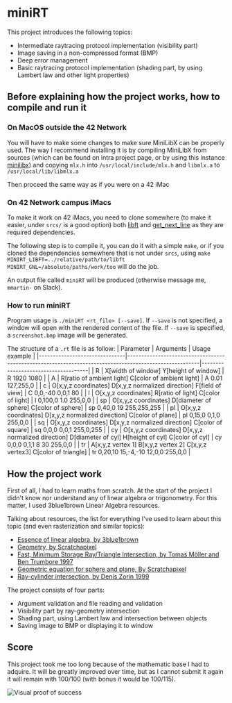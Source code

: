 # miniRT
This project introduces the following topics:
- Intermediate raytracing protocol implementation (visibility part)
- Image saving in a non-compressed format (BMP)
- Deep error management
- Basic raytracing protocol implementation (shading part, by using Lambert law and other light properties)

## Before explaining how the project works, how to compile and run it
### On MacOS outside the 42 Network
You will have to make some changes to make sure MiniLibX can be properly used.
The way I recommend installing it is by compiling MiniLibX from sources (which can be found on intra project page, or by using this instance [minilibx](https://github.com/ttshivhula/minilibx)) 
and copying `mlx.h` into `/usr/local/include/mlx.h` and `libmlx.a` to `/usr/local/lib/libmlx.a`

Then proceed the same way as if you were on a 42 iMac

### On 42 Network campus iMacs
To make it work on 42 iMacs, you need to clone somewhere (to make it easier, under `srcs/` is a good option) both [libft](https://github.com/Mariomm-marti/libft) and [get_next_line](https://github.com/Mariomm-marti/get_next_line) as they are required dependencies.

The following step is to compile it, you can do it with a simple `make`, or if you cloned the dependencies somewhere that is not under `srcs`, using `make MINIRT_LIBFT=../relative/path/to/libft MINIRT_GNL=/absolute/paths/work/too` will do the job.

An output file called `miniRT` will be produced (otherwise message me, `mmartin-` on Slack).

### How to run miniRT
Program usage is `./miniRT <rt_file> [--save]`. If `--save` is not specified,
a window will open with the rendered content of the file. If `--save` is specified,
a `screenshot.bmp` image will be generated.

The structure of a `.rt` file is as follow:
| Parameter                     | Arguments                                                                                              | Usage example                       |
|-------------------------------|--------------------------------------------------------------------------------------------------------|-------------------------------------|
| R<resolution parameter>       | X[width of window] Y[height of window]                                                                 | R 1920 1080                         |
| A<ambient lighting parameter> | R[ratio of ambient light] C[color of ambient light]                                                    | A 0.01 127,255,0                    |
| c<camera or viewpoint>        | O[x,y,z coordinates] D[x,y,z normalized direction] F[field of view]                                    | C 0,0,-40 0,0,1 80                  |
| l<point of light>             | O[x,y,z coordinates] R[ratio of light] C[color of light]                                               | l 0,100,0 1.0 255,0,0               |
| sp<sphere>                    | O[x,y,z coordinates] D[diameter of sphere] C[color of sphere]                                          | sp 0,40,0 19 255,255,255            |
| pl<infinite plane>            | O[x,y,z coordinates] D[x,y,z normalized direction] C[color of plane]                                   | pl 0,15,0 0,1,0 255,0,0             |
| sq<square>                    | O[x,y,z coordinates] D[x,y,z normalized direction] C[color of square]                                  | sq 0,0,0 0,0,1 255,0,255            |
| cy<cylinder>                  | O[x,y,z coordinates] D[x,y,z normalized direction] D[diameter of cyl] H[height of cyl] C[color of cyl] | cy 0,0,0 0,1,1 8 30 255,0,0         |
| tr<triangle>                  | A[x,y,z vertex 1] B[x,y,z vertex 2] C[x,y,z vertex3] C[color of triangle]                              | tr 0,20,10 15,-4,-10 12,0,0 255,0,0 |

## How the project work
First of all, I had to learn maths from scratch. At the start of the project I didn't know nor understand any of linear algebra or trigonometry.
For this matter, I used 3blue1brown Linear Algebra resources.

Talking about resources, the list for everything I've used to learn about this topic (and even rasterization and similar topics):
- [Essence of linear algebra, by 3blue1brown](https://www.youtube.com/playlist?list=PLZHQObOWTQDPD3MizzM2xVFitgF8hE_ab)
- [Geometry, by Scratchapixel](https://www.scratchapixel.com/lessons/mathematics-physics-for-computer-graphics/geometry)
- [Fast, Minimum Storage Ray/Triangle Intersection, by Tomas Möller and Ben Trumbore 1997](http://www.graphics.cornell.edu/pubs/1997/MT97.pdf)
- [Geometric equation for sphere and plane, By Scratchapixel](https://www.scratchapixel.com/lessons/3d-basic-rendering/minimal-ray-tracer-rendering-simple-shapes)
- [Ray-cylinder intersection, by Denis Zorin 1999](https://www.scratchapixel.com/lessons/3d-basic-rendering/minimal-ray-tracer-rendering-simple-shapes)

The project consists of four parts:
- Argument validation and file reading and validation
- Visibility part by ray-geometry intersection
- Shading part, using Lambert law and intersection between objects
- Saving image to BMP or displaying it to window

## Score
This project took me too long because of the mathematic base I had to adquire. It will be greatly improved over time, but as I cannot submit it 
again it will remain with 100/100 (with bonus it would be 100/115).

![Visual proof of success](https://i.imgur.com/cShTiUa.png)
